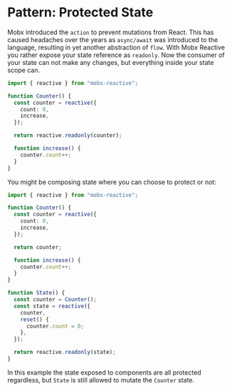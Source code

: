 # Pattern: Protected State

Mobx introduced the `action` to prevent mutations from React. This has caused headaches over the years as `async/await` was introduced to the language, resulting in yet another abstraction of `flow`. With Mobx Reactive you rather expose your state reference as `readonly`. Now the consumer of your state can not make any changes, but everything inside your state scope can.

```ts
import { reactive } from "mobx-reactive";

function Counter() {
  const counter = reactive({
    count: 0,
    increase,
  });

  return reactive.readonly(counter);

  function increase() {
    counter.count++;
  }
}
```

You might be composing state where you can choose to protect or not:

```ts
import { reactive } from "mobx-reactive";

function Counter() {
  const counter = reactive({
    count: 0,
    increase,
  });

  return counter;

  function increase() {
    counter.count++;
  }
}

function State() {
  const counter = Counter();
  const state = reactive({
    counter,
    reset() {
      counter.count = 0;
    },
  });

  return reactive.readonly(state);
}
```

In this example the state exposed to components are all protected regardless, but `State` is still allowed to mutate the `Counter` state.
